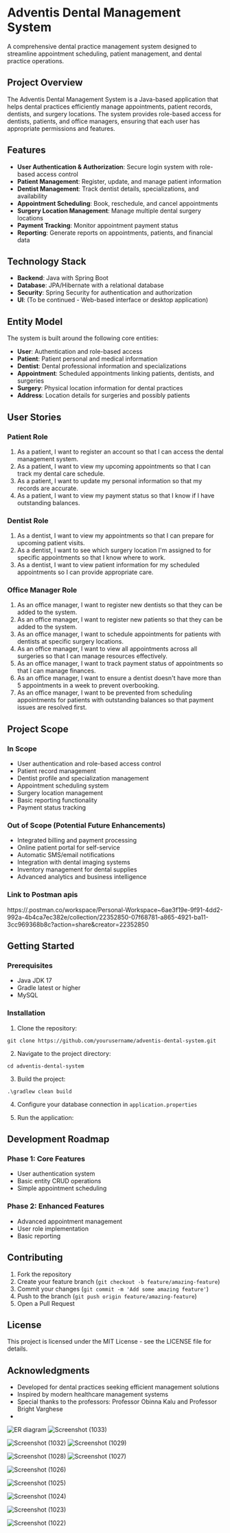 # Adventis Dental Management System

A comprehensive dental practice management system designed to streamline appointment scheduling, patient management, and dental practice operations.

## Project Overview

The Adventis Dental Management System is a Java-based application that helps dental practices efficiently manage appointments, patient records, dentists, and surgery locations. The system provides role-based access for dentists, patients, and office managers, ensuring that each user has appropriate permissions and features.

## Features

- **User Authentication & Authorization**: Secure login system with role-based access control
- **Patient Management**: Register, update, and manage patient information
- **Dentist Management**: Track dentist details, specializations, and availability
- **Appointment Scheduling**: Book, reschedule, and cancel appointments
- **Surgery Location Management**: Manage multiple dental surgery locations
- **Payment Tracking**: Monitor appointment payment status
- **Reporting**: Generate reports on appointments, patients, and financial data

## Technology Stack

- **Backend**: Java with Spring Boot
- **Database**: JPA/Hibernate with a relational database
- **Security**: Spring Security for authentication and authorization
- **UI**: (To be continued - Web-based interface or desktop application)

## Entity Model

The system is built around the following core entities:

- **User**: Authentication and role-based access
- **Patient**: Patient personal and medical information
- **Dentist**: Dental professional information and specializations
- **Appointment**: Scheduled appointments linking patients, dentists, and surgeries
- **Surgery**: Physical location information for dental practices
- **Address**: Location details for surgeries and possibly patients

## User Stories

### Patient Role
1. As a patient, I want to register an account so that I can access the dental management system.
2. As a patient, I want to view my upcoming appointments so that I can track my dental care schedule.
3. As a patient, I want to update my personal information so that my records are accurate.
4. As a patient, I want to view my payment status so that I know if I have outstanding balances.

### Dentist Role
1. As a dentist, I want to view my appointments so that I can prepare for upcoming patient visits.
2. As a dentist, I want to see which surgery location I'm assigned to for specific appointments so that I know where to work.
3. As a dentist, I want to view patient information for my scheduled appointments so I can provide appropriate care.

### Office Manager Role
1. As an office manager, I want to register new dentists so that they can be added to the system.
2. As an office manager, I want to register new patients so that they can be added to the system.
3. As an office manager, I want to schedule appointments for patients with dentists at specific surgery locations.
4. As an office manager, I want to view all appointments across all surgeries so that I can manage resources effectively.
5. As an office manager, I want to track payment status of appointments so that I can manage finances.
6. As an office manager, I want to ensure a dentist doesn't have more than 5 appointments in a week to prevent overbooking.
7. As an office manager, I want to be prevented from scheduling appointments for patients with outstanding balances so that payment issues are resolved first.

## Project Scope

### In Scope

- User authentication and role-based access control
- Patient record management
- Dentist profile and specialization management
- Appointment scheduling system
- Surgery location management
- Basic reporting functionality
- Payment status tracking

### Out of Scope (Potential Future Enhancements)

- Integrated billing and payment processing
- Online patient portal for self-service
- Automatic SMS/email notifications
- Integration with dental imaging systems
- Inventory management for dental supplies
- Advanced analytics and business intelligence

  
### Link to Postman apis 
  https://.postman.co/workspace/Personal-Workspace~6ae3f19e-9f91-4dd2-992a-4b4ca7ec382e/collection/22352850-07f68781-a865-4921-ba11-3cc969368b8c?action=share&creator=22352850

## Getting Started

### Prerequisites

- Java JDK 17
- Gradle latest or higher
- MySQL

### Installation

1. Clone the repository:
```
git clone https://github.com/yourusername/adventis-dental-system.git
```

2. Navigate to the project directory:
```
cd adventis-dental-system
```

3. Build the project:
```
.\gradlew clean build
```

4. Configure your database connection in `application.properties`

5. Run the application:


## Development Roadmap

### Phase 1: Core Features
- User authentication system
- Basic entity CRUD operations
- Simple appointment scheduling

### Phase 2: Enhanced Features
- Advanced appointment management
- User role implementation
- Basic reporting

## Contributing

1. Fork the repository
2. Create your feature branch (`git checkout -b feature/amazing-feature`)
3. Commit your changes (`git commit -m 'Add some amazing feature'`)
4. Push to the branch (`git push origin feature/amazing-feature`)
5. Open a Pull Request

## License

This project is licensed under the MIT License - see the LICENSE file for details.

## Acknowledgments

- Developed for dental practices seeking efficient management solutions
- Inspired by modern healthcare management systems
- Special thanks to the professors: Professor Obinna Kalu and Professor Bright Varghese
- 
![ER diagram](https://github.com/user-attachments/assets/67d555d5-078e-4801-8ee9-73a9af0c5132)
![Screenshot (1033)](https://github.com/user-attachments/assets/24f5e875-ade4-4f9d-8418-9dfbeb2a5ae5)


![Screenshot (1032)](https://github.com/user-attachments/assets/88451d1f-86e4-4471-a5f5-5544995c84a1)
![Screenshot (1029)](https://github.com/user-attachments/assets/70cfaf45-ab05-49f9-8db3-f7997e5462c3)

![Screenshot (1028)](https://github.com/user-attachments/assets/e4a3236a-220c-42a6-8220-277506cff07f)
![Screenshot (1027)](https://github.com/user-attachments/assets/87324964-b48d-4053-a5e0-05a3ac945217)


![Screenshot (1026)](https://github.com/user-attachments/assets/dd382db9-7d9a-42d0-92a0-cdc1e05a58d5)

![Screenshot (1025)](https://github.com/user-attachments/assets/be77961a-5a94-49d5-a082-d926e07e1c52)

![Screenshot (1024)](https://github.com/user-attachments/assets/ca2687f3-bdaf-49ce-8d77-034cdd3014b8)

![Screenshot (1023)](https://github.com/user-attachments/assets/0bd90d41-d0ee-4abc-87ef-6ba50d94527e)

![Screenshot (1022)](https://github.com/user-attachments/assets/33b5294b-718a-4c44-9abc-36be3398842a)


